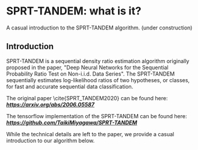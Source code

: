 # SPRT-TANDEM: what is it?
A casual introduction to the SPRT-TANDEM algorithm. (under construction)

## Introduction
SPRT-TANDEM is a sequential density ratio estimation algorithm originally proposed in the paper, "Deep Neural Networks for the Sequential Probability Ratio Test on Non-i.i.d. Data Series". The SPRT-TANDEM sequentially estimates log-likelihood ratios of two hypotheses, or classes, for fast and accurate sequential data classification. 

The original paper \cite{SPRT_TANDEM2020} can be found here:
___https://arxiv.org/abs/2006.05587___

The tensorflow implementation of the SPRT-TANDEM can be found here:
___https://github.com/TaikiMiyagawa/SPRT-TANDEM___

While the technical details are left to the paper, we provide a casual introduction to our algorithm below.
